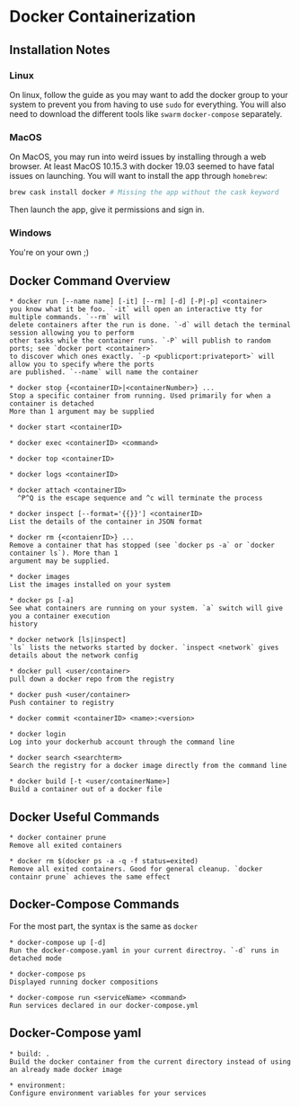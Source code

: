 # Docker Containerization

## Installation Notes

### Linux
On linux, follow the guide as you may want to add the docker group to your system to prevent
you from having to use `sudo` for everything. You will also need to download the different tools
like `swarm` `docker-compose` separately.

### MacOS
On MacOS, you may run into weird issues by installing through a web browser. At least MacOS 10.15.3
with docker 19.03 seemed to have fatal issues on launching. You will want to install the app
through `homebrew`:

```bash
brew cask install docker # Missing the app without the cask keyword
```

Then launch the app, give it permissions and sign in.

### Windows
You're on your own ;)

## Docker Command Overview

    * docker run [--name name] [-it] [--rm] [-d] [-P|-p] <container>
    you know what it be foo. `-it` will open an interactive tty for multiple commands. `--rm` will
    delete containers after the run is done. `-d` will detach the terminal session allowing you to perform
    other tasks while the container runs. `-P` will publish to random ports; see `docker port <container>` 
    to discover which ones exactly. `-p <publicport:privateport>` will allow you to specify where the ports
    are published. `--name` will name the container

    * docker stop {<containerID>|<containerNumber>} ...
    Stop a specific container from running. Used primarily for when a container is detached
    More than 1 argument may be supplied

    * docker start <containerID>

    * docker exec <containerID> <command>

    * docker top <containerID>

    * docker logs <containerID>

    * docker attach <containerID>
      ^P^Q is the escape sequence and ^c will terminate the process

    * docker inspect [--format='{{}}'] <containerID>
    List the details of the container in JSON format

    * docker rm {<contaienrID>} ...
    Remove a container that has stopped (see `docker ps -a` or `docker container ls`). More than 1
    argument may be supplied.

    * docker images
    List the images installed on your system

    * docker ps [-a]
    See what containers are running on your system. `a` switch will give you a container execution
    history

    * docker network [ls|inspect]
    `ls` lists the networks started by docker. `inspect <network` gives details about the network config

    * docker pull <user/container>
    pull down a docker repo from the registry

    * docker push <user/container>
    Push container to registry

    * docker commit <containerID> <name>:<version>

    * docker login
    Log into your dockerhub account through the command line

    * docker search <searchterm>
    Search the registry for a docker image directly from the command line

    * docker build [-t <user/containerName>]
    Build a container out of a docker file

## Docker Useful Commands

    * docker container prune
    Remove all exited containers

    * docker rm $(docker ps -a -q -f status=exited)
    Remove all exited containers. Good for general cleanup. `docker containr prune` achieves the same effect

## Docker-Compose Commands
For the most part, the syntax is the same as `docker`

    * docker-compose up [-d]
    Run the docker-compose.yaml in your current directroy. `-d` runs in detached mode

    * docker-compose ps
    Displayed running docker compositions

    * docker-compose run <serviceName> <command>
    Run services declared in our docker-compose.yml

## Docker-Compose yaml

    * build: .
    Build the docker container from the current directory instead of using an already made docker image

    * environment:
    Configure environment variables for your services


    







